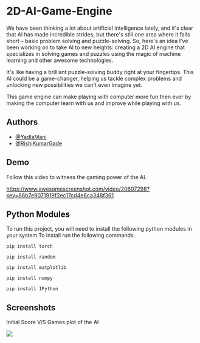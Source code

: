# 2D-AI-Game-Engine

We have  been thinking a lot about artificial intelligence lately, and it's clear that AI has made incredible strides, but there's still one area where it falls short – basic problem solving and puzzle-solving.
So, here's an idea I've been working on to take AI to new heights: creating a 2D AI engine that specializes in solving games and puzzles using the magic of machine learning and other awesome technologies.

It's like having a brilliant puzzle-solving buddy right at your fingertips. This AI could be a game-changer, helping us tackle complex problems and unlocking new possibilities we can't even imagine yet.

This game engine can make playing with computer more fun then ever by making the computer learn with us and improve while playing with us.



## Authors

- [@YadlaMani](https://www.github.com/YadlaMani)
- [@RishiKumarGade](https://www.github.com/RishiKumarGade)



## Demo

Follow this video to witness the gaming power of the AI.


https://www.awesomescreenshot.com/video/20607298?key=86b7e9071919f2ec17cd4e6ca348f361
## Python Modules

To run this project, you will need to install the following python modules in your system.To install run the following commands.

`pip install torch`

`pip install random`

`pip install matplotlib`

`pip install numpy`

`pip install IPython`


## Screenshots
 
Initial Score V/S Games plot of the AI  


![](https://via.placeholder.com/468x300?text=App+Screenshot+Here)

